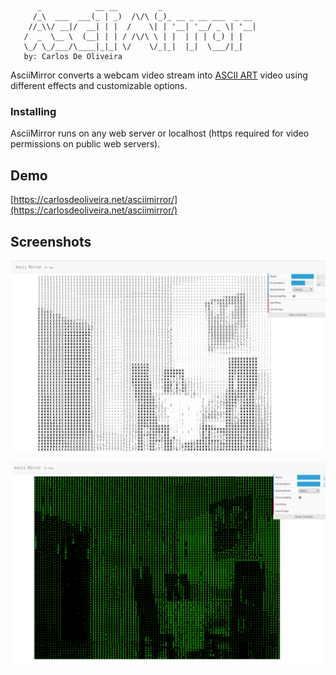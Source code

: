 
```
      _            __ __         _                      
     /_\  ___  ___(_ | _)  /\/\ (_)_ __ _ __ ___  _ __ 
    //_\\/ __|/  __| | |  /    \| | '__| '__/ _ \| '__|
   /  _  \__ \  (__| | | / /\/\ \ | |  | | | (_) | |   
   \_/ \_/___/\____|_|_| \/    \/_|_|  |_|  \___/|_|   
   by: Carlos De Oliveira
```

AsciiMirror converts a webcam video stream into [ASCII ART](https://en.wikipedia.org/wiki/ASCII_art) video using different effects and customizable options.

### Installing

AsciiMirror runs on any web server or localhost (https required for video permissions on public web servers).

## Demo

[https://carlosdeoliveira.net/asciimirror/](https://carlosdeoliveira.net/asciimirror/)

## Screenshots

![Example 1](https://github.com/cardeol/asciimirror/blob/master/screenshots/ascii1.png)

![Example 2](https://github.com/cardeol/asciimirror/blob/master/screenshots/ascii3.png)




